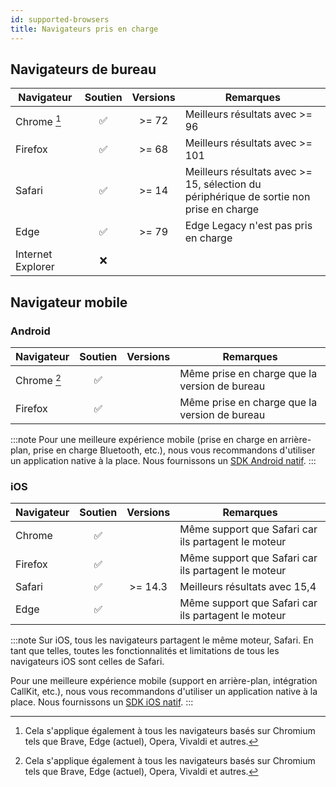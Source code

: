```yaml
---
id: supported-browsers
title: Navigateurs pris en charge
---
```


## Navigateurs de bureau

| Navigateur | Soutien | Versions | Remarques |
|---|:---:|:---:|---|
| <i class="fa-brands fa-chrome"></i> Chrome [^1] | ✅ | >= 72 | Meilleurs résultats avec >= 96 |
| <i class="fa-brands fa-firefox-browser"></i> Firefox | ✅ | >= 68 | Meilleurs résultats avec >= 101 |
| <i class="fa-brands fa-safari"></i> Safari | ✅ | >= 14 | Meilleurs résultats avec >= 15, sélection du périphérique de sortie non prise en charge |
| <i class="fa-brands fa-edge"></i> Edge | ✅ | >= 79 | Edge Legacy n'est pas pris en charge |
| <i class="fa-brands fa-internet-explorer"></i> Internet Explorer | ❌ | | |

## Navigateur mobile

### Android

| Navigateur | Soutien | Versions | Remarques |
|---|:---:|:---:|---|
| <i class="fa-brands fa-chrome"></i> Chrome [^1] | ✅ | | Même prise en charge que la version de bureau |
| <i class="fa-brands fa-firefox-browser"></i> Firefox | ✅ | | Même prise en charge que la version de bureau |

:::note
Pour une meilleure expérience mobile (prise en charge en arrière-plan, prise en charge Bluetooth, etc.), nous vous recommandons d'utiliser un application native à la place. Nous fournissons un [SDK Android natif](/handbook/docs/dev-guide/dev-guide-android-sdk).
:::

### iOS

| Navigateur | Soutien | Versions | Remarques |
|---|:---:|:---:|---|
| <i class="fa-brands fa-chrome"></i> Chrome | ✅ | | Même support que Safari car ils partagent le moteur |
| <i class="fa-brands fa-firefox-browser"></i> Firefox | ✅ | |Même support que Safari car ils partagent le moteur |
| <i class="fa-brands fa-safari"></i> Safari | ✅ | >= 14.3 | Meilleurs résultats avec 15,4 |
| <i class="fa-brands fa-edge"></i> Edge | ✅ | | Même support que Safari car ils partagent le moteur |

:::note
Sur iOS, tous les navigateurs partagent le même moteur, Safari. En tant que telles, toutes les fonctionnalités et limitations de tous les navigateurs iOS sont celles de Safari.

Pour une meilleure expérience mobile (support en arrière-plan, intégration CallKit, etc.), nous vous recommandons d'utiliser un
application native à la place. Nous fournissons un [SDK iOS natif](/handbook/docs/dev-guide/dev-guide-ios-sdk).
:::

[^1]: Cela s'applique également à tous les navigateurs basés sur Chromium tels que Brave, Edge (actuel), Opera, Vivaldi et autres.
